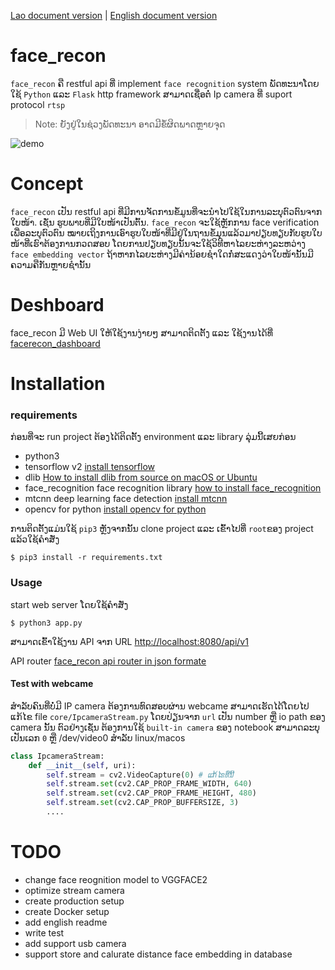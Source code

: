 [Lao document version](https://github.com/xang555/face_recon/blob/master/README.md) | [English document version](https://github.com/xang555/face_recon/blob/master/README.en.md)
# face_recon

`face_recon` ຄື restful api ທີ່ implement `face recognition` system ພັດທະນາໂດຍໃຊ້ `Python` ແລະ `Flask` http framework ສາມາດເຊື່ອຕໍ່ Ip camera ທີ່ suport protocol `rtsp`

> Note: ຍັງຢູ່ໃນຊ່ວງພັດທະນາ ອາດມີຂໍ້ຜິດພາດຫຼາຍຈຸດ

![demo](img/monitor.png)

# Concept

`face_recon` ເປັນ restful api ທີ່ມີການຈັດການຂໍ້ມູນທີ່ຈະນຳໄປໃຊ້ໃນການລະບຸຕົວຕົນຈາກໃບໜ້າ. ເຊັ່ນ ຮູບພາບທີ່ມີໃບໜ້າເປັນຕົ້ນ. `face_recon` ຈະໃຊ້ຫຼັກການ face verification ເພື່ອລະບຸຕົວຕົນ ໝາຍເຖິງການເອົາຮູບໃບໜ້າທີ່ມີຢູ່ໃນຖານຂໍ້ມຸນແລ້ວມາປຽບທຽບກັບຮູບໃບໜ້າທີ່ເຮົາຕ້ອງການກວດສອບ ໂດຍການປຽບທຽບນັ້ນຈະໃຊ້ວິທີຫາໄລຍະຫ່າງລະຫວ່າງ `face embedding vector` ຖ້າຫາກໄລຍະຫ່າງມີຄ່ານ້ອຍຊຳໃດກໍ່ສະແດງວ່າໃບໜ້ານັ້ນມີຄວາມຄືກັນຫຼາຍຊຳນັ້ນ

# Deshboard

face_recon ມີ Web UI ໃຫ້ໃຊ້ງານງ່າຍໆ ສາມາດຕິດຕັ້ງ ແລະ ໃຊ້ງານໄດ້ທີ່ [facerecon_dashboard](https://github.com/xang555/facerecon_dashboard)

# Installation

### requirements

ກ່ອນທີ່ຈະ run project ຕ້ອງໄດ້ຕິດຕັ້ງ environment ແລະ library ລຸ່ມນີ້ເສຍກ່ອນ

+ python3
+ tensorflow v2 [install tensorflow](https://www.tensorflow.org/install)
+ dlib [How to install dlib from source on macOS or Ubuntu](https://gist.github.com/ageitgey/629d75c1baac34dfa5ca2a1928a7aeaf)
+ face_recognition face recognition library [how to install face_recognition](https://github.com/ageitgey/face_recognition)
+ mtcnn  deep learning face detection [install mtcnn](https://github.com/ipazc/mtcnn)
+ opencv for python [install opencv for python](https://pypi.org/project/opencv-python/)

 ການຕິດຕັ້ງແມ່ນໃຊ້ `pip3` ຫຼັງຈາກນັ້ນ clone project ແລະ ເຂົ້າໄປທີ່ `root`ຂອງ project ແລ້ວໃຊ້ຄຳສັ່ງ

 ```command
 $ pip3 install -r requirements.txt
 ```

### Usage

start web server ໂດຍໃຊ້ຄຳສັ່ງ

```command
$ python3 app.py
```

ສາມາດເຂົ້າໃຊ້ງານ API ຈາກ URL [http://localhost:8080/api/v1](http://localhost:8080/api/v1)

API router [face_recon api router in json formate](asset/face_recon_api_docs.json)

#### Test with webcame

ສຳລັບຄົນທີ່ບໍ່ມີ IP camera ຕ້ອງການທົດສອບຜ່ານ webcame ສາມາດເຮັດໄດ້ໂດຍໄປແກ້ໄຂ file `core/IpcameraStream.py`
ໂດຍປ່ຽນຈາກ `url` ເປັນ number ຫຼື io path ຂອງ camera ນັ້ນ ຕົວຢ່າງເຊັ່ນ ຕ້ອງການໃຊ້ `built-in camera` ຂອງ notebook ສາມາດລະບຸເປັນເລກ `0` ຫຼື /dev/video0 ສຳລັບ linux/macos

```python
class IpcameraStream:
    def __init__(self, uri):
        self.stream = cv2.VideoCapture(0) # ແກ້ໄຂທີ່ນີ້
        self.stream.set(cv2.CAP_PROP_FRAME_WIDTH, 640)
        self.stream.set(cv2.CAP_PROP_FRAME_HEIGHT, 480)
        self.stream.set(cv2.CAP_PROP_BUFFERSIZE, 3)
        ....
```

# TODO

+ change face reognition model to VGGFACE2
+ optimize stream camera
+ create production setup
+ create Docker setup
+ add english readme
+ write test
+ add support usb camera
+ support store and calurate distance face embedding in database
